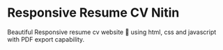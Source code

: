 # Responsive Resume CV Nitin
Beautiful Responsive resume cv website 📄 using html, css and javascript with PDF export capability.

